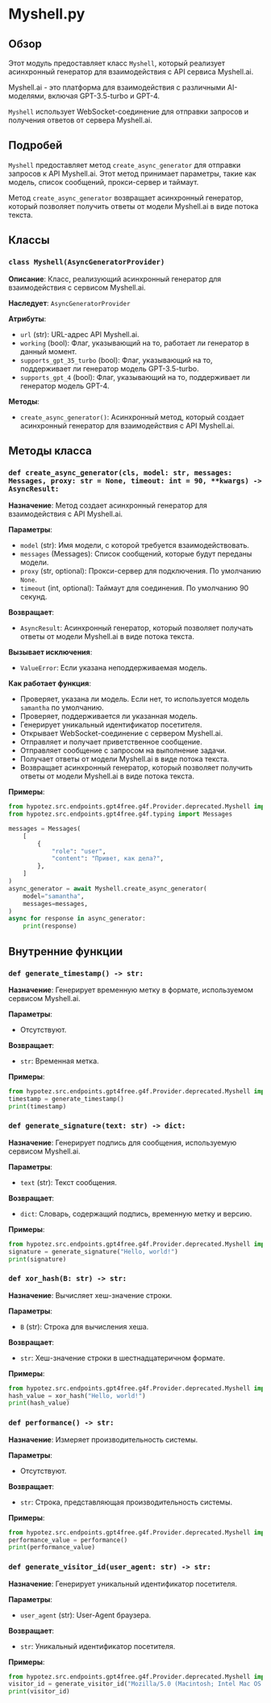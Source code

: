 # Myshell.py

## Обзор

Этот модуль предоставляет класс `Myshell`, который реализует асинхронный генератор для взаимодействия с API сервиса Myshell.ai. 

Myshell.ai - это платформа для взаимодействия с различными AI-моделями, включая GPT-3.5-turbo и GPT-4. 

`Myshell` использует WebSocket-соединение для отправки запросов и получения ответов от сервера Myshell.ai.  

## Подробей

`Myshell` предоставляет метод `create_async_generator` для отправки запросов к API Myshell.ai. Этот метод принимает параметры, такие как модель, список сообщений, прокси-сервер и таймаут. 

Метод `create_async_generator` возвращает асинхронный генератор, который позволяет получить ответы от модели Myshell.ai в виде потока текста. 

## Классы

### `class Myshell(AsyncGeneratorProvider)`

**Описание**: Класс, реализующий асинхронный генератор для взаимодействия с сервисом Myshell.ai.

**Наследует**: `AsyncGeneratorProvider`

**Атрибуты**:
- `url` (str): URL-адрес API Myshell.ai.
- `working` (bool): Флаг, указывающий на то, работает ли генератор в данный момент.
- `supports_gpt_35_turbo` (bool): Флаг, указывающий на то, поддерживает ли генератор модель GPT-3.5-turbo.
- `supports_gpt_4` (bool): Флаг, указывающий на то, поддерживает ли генератор модель GPT-4.

**Методы**:
- `create_async_generator()`:  Асинхронный метод, который создает асинхронный генератор для взаимодействия с API Myshell.ai.

## Методы класса

### `def create_async_generator(cls, model: str, messages: Messages, proxy: str = None, timeout: int = 90, **kwargs) -> AsyncResult:`

**Назначение**: Метод создает асинхронный генератор для взаимодействия с API Myshell.ai.

**Параметры**:
- `model` (str): Имя модели, с которой требуется взаимодействовать. 
- `messages` (Messages): Список сообщений, которые будут переданы модели.
- `proxy` (str, optional): Прокси-сервер для подключения. По умолчанию `None`.
- `timeout` (int, optional): Таймаут для соединения. По умолчанию 90 секунд.

**Возвращает**:
- `AsyncResult`: Асинхронный генератор, который позволяет получать ответы от модели Myshell.ai в виде потока текста.

**Вызывает исключения**:
- `ValueError`: Если указана неподдерживаемая модель.

**Как работает функция**:
- Проверяет, указана ли модель. Если нет, то используется модель `samantha` по умолчанию.
- Проверяет, поддерживается ли указанная модель.
- Генерирует уникальный идентификатор посетителя.
- Открывает WebSocket-соединение с сервером Myshell.ai.
- Отправляет и получает приветственное сообщение.
- Отправляет сообщение с запросом на выполнение задачи.
- Получает ответы от модели Myshell.ai в виде потока текста.
- Возвращает асинхронный генератор, который позволяет получить ответы от модели Myshell.ai в виде потока текста.

**Примеры**:
```python
from hypotez.src.endpoints.gpt4free.g4f.Provider.deprecated.Myshell import Myshell
from hypotez.src.endpoints.gpt4free.g4f.typing import Messages

messages = Messages(
    [
        {
            "role": "user",
            "content": "Привет, как дела?",
        },
    ]
)
async_generator = await Myshell.create_async_generator(
    model="samantha",
    messages=messages,
)
async for response in async_generator:
    print(response)
```

## Внутренние функции

### `def generate_timestamp() -> str:`

**Назначение**:  Генерирует временную метку в формате, используемом сервисом Myshell.ai.

**Параметры**:
-  Отсутствуют.

**Возвращает**:
- `str`: Временная метка.

**Примеры**:
```python
from hypotez.src.endpoints.gpt4free.g4f.Provider.deprecated.Myshell import generate_timestamp
timestamp = generate_timestamp()
print(timestamp)
```

### `def generate_signature(text: str) -> dict:`

**Назначение**:  Генерирует подпись для сообщения, используемую сервисом Myshell.ai.

**Параметры**:
- `text` (str): Текст сообщения.

**Возвращает**:
- `dict`: Словарь, содержащий подпись, временную метку и версию.

**Примеры**:
```python
from hypotez.src.endpoints.gpt4free.g4f.Provider.deprecated.Myshell import generate_signature
signature = generate_signature("Hello, world!")
print(signature)
```

### `def xor_hash(B: str) -> str:`

**Назначение**: Вычисляет хеш-значение строки.

**Параметры**:
- `B` (str): Строка для вычисления хеша.

**Возвращает**:
- `str`: Хеш-значение строки в шестнадцатеричном формате.

**Примеры**:
```python
from hypotez.src.endpoints.gpt4free.g4f.Provider.deprecated.Myshell import xor_hash
hash_value = xor_hash("Hello, world!")
print(hash_value)
```

### `def performance() -> str:`

**Назначение**:  Измеряет производительность системы.

**Параметры**:
-  Отсутствуют.

**Возвращает**:
- `str`: Строка, представляющая производительность системы.

**Примеры**:
```python
from hypotez.src.endpoints.gpt4free.g4f.Provider.deprecated.Myshell import performance
performance_value = performance()
print(performance_value)
```

### `def generate_visitor_id(user_agent: str) -> str:`

**Назначение**:  Генерирует уникальный идентификатор посетителя.

**Параметры**:
- `user_agent` (str): User-Agent браузера.

**Возвращает**:
- `str`: Уникальный идентификатор посетителя.

**Примеры**:
```python
from hypotez.src.endpoints.gpt4free.g4f.Provider.deprecated.Myshell import generate_visitor_id
visitor_id = generate_visitor_id("Mozilla/5.0 (Macintosh; Intel Mac OS X 10_15_7) AppleWebKit/537.36 (KHTML, like Gecko) Chrome/111.0.0.0 Safari/537.36")
print(visitor_id)
```